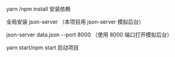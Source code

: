 yarn /npm install 安装依赖

全局安装 json-server （本项目用 json-server 模拟后台）

json-server data.json --port 8000 （使用 8000 端口打开模拟后台）

yarn start/npm start 启动项目
